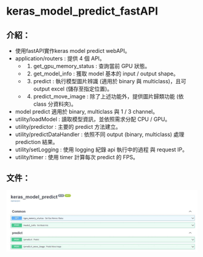 # keras_model_predict_fastAPI
## 介紹：
* 使用fastAPI實作keras model predict webAPI。
* application/routers : 提供 4 個 API。
   - 1. get_gpu_memory_status : 查詢當前 GPU 狀態。
   - 2. get_model_info : 獲取 model 基本的 input / output shape。
   - 3. predict : 執行模型圖片辨識 (適用於 binary 與 multiclass)，且可output excel (儲存至指定位置)。
   - 4. predict_move_image : 除了上述功能外，提供圖片歸類功能 (依 class 分資料夾)。
* model predict 適用於 binary, multiclass 與 1 / 3 channel。
* utility/loadModel : 讀取模型資訊，並依照需求分配 CPU / GPU。 
* utility/predictor : 主要的 predict 方法建立。
* utility/predictDataHandler : 依照不同 output (binary, multiclass) 處理 prediction 結果。
* utility/setLogging : 使用 logging 紀錄 api 執行中的過程 與 request IP。
* utility/timer : 使用 timer 計算每次 predict 的 FPS。
   
## 文件：
![](doc.jpg)